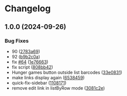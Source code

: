 # Changelog

## 1.0.0 (2024-09-26)


### Bug Fixes

* 90 ([2783a69](https://github.com/openfoodfacts/power-user-script/commit/2783a696df69cd88c0c76593587e24cb0d0e3a2f))
* 92 ([b9b2c0a](https://github.com/openfoodfacts/power-user-script/commit/b9b2c0a9c70302e47ed5932f2905d57ed6eda50a))
* fix [#64](https://github.com/openfoodfacts/power-user-script/issues/64) ([1e76663](https://github.com/openfoodfacts/power-user-script/commit/1e76663f92f3ec55285ede4cd90a6010ef2f1f2e))
* fix script ([808bb42](https://github.com/openfoodfacts/power-user-script/commit/808bb42c916ccbf776aaf2dcf793e93469e7f81b))
* Hunger games button outside list barcodes ([33e0831](https://github.com/openfoodfacts/power-user-script/commit/33e0831b4fb9a894683d34b0d75ad3894f407c56))
* make links display again ([6538459](https://github.com/openfoodfacts/power-user-script/commit/6538459eab77292e65fb5a2f0a4254a9cfe1b186))
* quick-fix-sidebar ([1108171](https://github.com/openfoodfacts/power-user-script/commit/1108171f37208f270943c1890ff1fb62c80b3588))
* remove edit link in listByRow mode ([3081c2e](https://github.com/openfoodfacts/power-user-script/commit/3081c2ed5b8154da35ca0e5d076f3d6a3424c28a))


